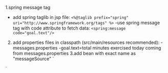 1.spring message tag
- add spring taglib in jsp file:
`<%@taglib prefix="spring" uri="http://www.springframework.org/tags" %>`
-use spring message tag with code attribute to fetch data:
`<spring:message code="goal.text"/>`

2. add properties files in classpath (src/main/resources recommended):
-messages.properties
 -goal.text=total minutes exercised today coming from messages.properties
3.add bean with exact name as "messageSource"
` 
<bean id="messageSource" class="org.springframework.context.support.ResourceBundleMessageSource">
   <property name="basename" value="messages"/>
   </bean>
`